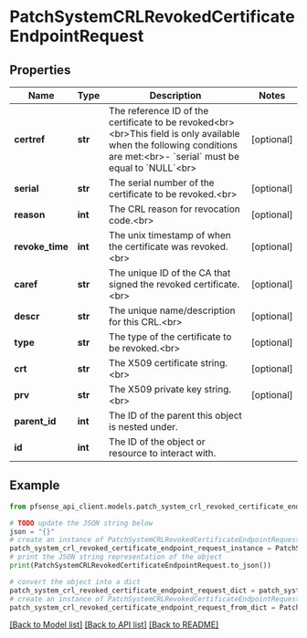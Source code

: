 # PatchSystemCRLRevokedCertificateEndpointRequest


## Properties

Name | Type | Description | Notes
------------ | ------------- | ------------- | -------------
**certref** | **str** | The reference ID of the certificate to be revoked&lt;br&gt;&lt;br&gt;This field is only available when the following conditions are met:&lt;br&gt;- &#x60;serial&#x60; must be equal to &#x60;NULL&#x60;&lt;br&gt; | [optional] 
**serial** | **str** | The serial number of the certificate to be revoked.&lt;br&gt; | [optional] 
**reason** | **int** | The CRL reason for revocation code.&lt;br&gt; | [optional] 
**revoke_time** | **int** | The unix timestamp of when the certificate was revoked.&lt;br&gt; | [optional] 
**caref** | **str** | The unique ID of the CA that signed the revoked certificate.&lt;br&gt; | [optional] 
**descr** | **str** | The unique name/description for this CRL.&lt;br&gt; | [optional] 
**type** | **str** | The type of the certificate to be revoked.&lt;br&gt; | [optional] 
**crt** | **str** | The X509 certificate string.&lt;br&gt; | [optional] 
**prv** | **str** | The X509 private key string.&lt;br&gt; | [optional] 
**parent_id** | **int** | The ID of the parent this object is nested under. | 
**id** | **int** | The ID of the object or resource to interact with. | 

## Example

```python
from pfsense_api_client.models.patch_system_crl_revoked_certificate_endpoint_request import PatchSystemCRLRevokedCertificateEndpointRequest

# TODO update the JSON string below
json = "{}"
# create an instance of PatchSystemCRLRevokedCertificateEndpointRequest from a JSON string
patch_system_crl_revoked_certificate_endpoint_request_instance = PatchSystemCRLRevokedCertificateEndpointRequest.from_json(json)
# print the JSON string representation of the object
print(PatchSystemCRLRevokedCertificateEndpointRequest.to_json())

# convert the object into a dict
patch_system_crl_revoked_certificate_endpoint_request_dict = patch_system_crl_revoked_certificate_endpoint_request_instance.to_dict()
# create an instance of PatchSystemCRLRevokedCertificateEndpointRequest from a dict
patch_system_crl_revoked_certificate_endpoint_request_from_dict = PatchSystemCRLRevokedCertificateEndpointRequest.from_dict(patch_system_crl_revoked_certificate_endpoint_request_dict)
```
[[Back to Model list]](../README.md#documentation-for-models) [[Back to API list]](../README.md#documentation-for-api-endpoints) [[Back to README]](../README.md)


